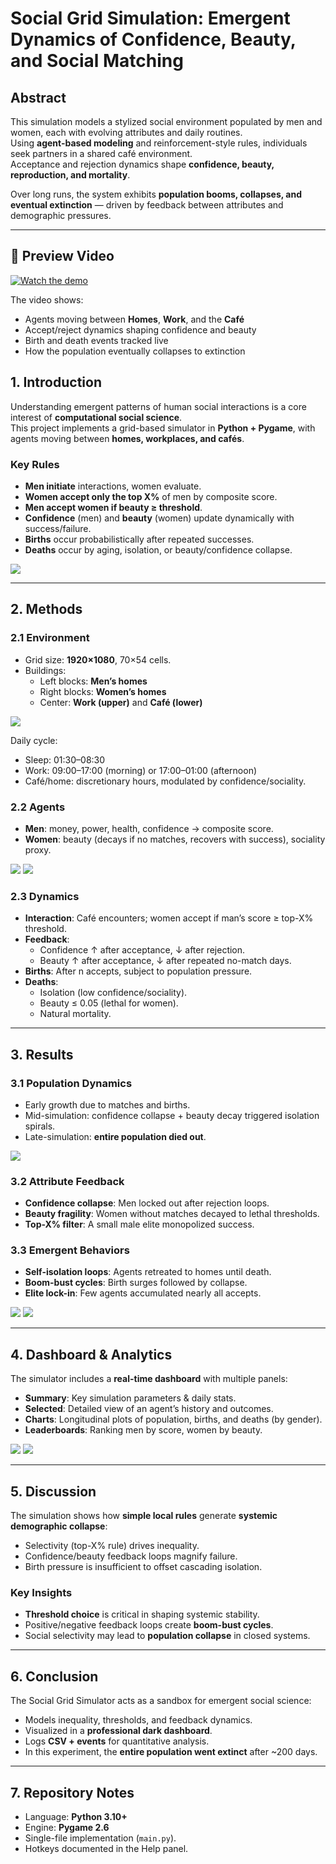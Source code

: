 # Social Grid Simulation: Emergent Dynamics of Confidence, Beauty, and Social Matching

## Abstract
This simulation models a stylized social environment populated by men and women, each with evolving attributes and daily routines.  
Using **agent-based modeling** and reinforcement-style rules, individuals seek partners in a shared café environment.  
Acceptance and rejection dynamics shape **confidence, beauty, reproduction, and mortality**.  

Over long runs, the system exhibits **population booms, collapses, and eventual extinction** — driven by feedback between attributes and demographic pressures.

---

## 🎥 Preview Video

[![Watch the demo](https://img.youtube.com/vi/gadEXRTXBAU/hqdefault.jpg)](https://youtu.be/gadEXRTXBAU)

The video shows:
- Agents moving between **Homes**, **Work**, and the **Café**
- Accept/reject dynamics shaping confidence and beauty
- Birth and death events tracked live
- How the population eventually collapses to extinction




## 1. Introduction
Understanding emergent patterns of human social interactions is a core interest of **computational social science**.  
This project implements a grid-based simulator in **Python + Pygame**, with agents moving between **homes, workplaces, and cafés**.  

### Key Rules
- **Men initiate** interactions, women evaluate.  
- **Women accept only the top X%** of men by composite score.  
- **Men accept women if beauty ≥ threshold**.  
- **Confidence** (men) and **beauty** (women) update dynamically with success/failure.  
- **Births** occur probabilistically after repeated successes.  
- **Deaths** occur by aging, isolation, or beauty/confidence collapse.

![](/Simulation/Dashboard1.png)

---

## 2. Methods

### 2.1 Environment
- Grid size: **1920×1080**, 70×54 cells.  
- Buildings:
  - Left blocks: **Men’s homes**  
  - Right blocks: **Women’s homes**  
  - Center: **Work (upper)** and **Café (lower)**  

![](/Simulation/Dashboard_empty.png)

Daily cycle:
- Sleep: 01:30–08:30  
- Work: 09:00–17:00 (morning) or 17:00–01:00 (afternoon)  
- Café/home: discretionary hours, modulated by confidence/sociality.  

### 2.2 Agents
- **Men**: money, power, health, confidence → composite score.  
- **Women**: beauty (decays if no matches, recovers with success), sociality proxy.  

![](/Simulation/work.png)
![](/Simulation/Cafe.png)

### 2.3 Dynamics
- **Interaction**: Café encounters; women accept if man’s score ≥ top-X% threshold.  
- **Feedback**:
  - Confidence ↑ after acceptance, ↓ after rejection.  
  - Beauty ↑ after acceptance, ↓ after repeated no-match days.  
- **Births**: After n accepts, subject to population pressure.  
- **Deaths**:  
  - Isolation (low confidence/sociality).  
  - Beauty ≤ 0.05 (lethal for women).  
  - Natural mortality.  

---

## 3. Results

### 3.1 Population Dynamics
- Early growth due to matches and births.  
- Mid-simulation: confidence collapse + beauty decay triggered isolation spirals.  
- Late-simulation: **entire population died out**.  

![](/Simulation/Charts.png)

### 3.2 Attribute Feedback
- **Confidence collapse**: Men locked out after rejection loops.  
- **Beauty fragility**: Women without matches decayed to lethal thresholds.  
- **Top-X% filter**: A small male elite monopolized success.  

### 3.3 Emergent Behaviors
- **Self-isolation loops**: Agents retreated to homes until death.  
- **Boom-bust cycles**: Birth surges followed by collapse.  
- **Elite lock-in**: Few agents accumulated nearly all accepts.  

![](/Simulation/RandomManStats.png)
![](/Simulation/RandomWomanStats.png)

---

## 4. Dashboard & Analytics

The simulator includes a **real-time dashboard** with multiple panels:

- **Summary**: Key simulation parameters & daily stats.  
- **Selected**: Detailed view of an agent’s history and outcomes.  
- **Charts**: Longitudinal plots of population, births, and deaths (by gender).  
- **Leaderboards**: Ranking men by score, women by beauty.  

![](/Simulation/Summary.png)
![](/Simulation/Leaderboards.png)

---

## 5. Discussion
The simulation shows how **simple local rules** generate **systemic demographic collapse**:  

- Selectivity (top-X% rule) drives inequality.  
- Confidence/beauty feedback loops magnify failure.  
- Birth pressure is insufficient to offset cascading isolation.  

### Key Insights
- **Threshold choice** is critical in shaping systemic stability.  
- Positive/negative feedback loops create **boom-bust cycles**.  
- Social selectivity may lead to **population collapse** in closed systems.  

---

## 6. Conclusion
The Social Grid Simulator acts as a sandbox for emergent social science:  

- Models inequality, thresholds, and feedback dynamics.  
- Visualized in a **professional dark dashboard**.  
- Logs **CSV + events** for quantitative analysis.  
- In this experiment, the **entire population went extinct** after ~200 days.  

---

## 7. Repository Notes
- Language: **Python 3.10+**  
- Engine: **Pygame 2.6**  
- Single-file implementation (`main.py`).  
- Hotkeys documented in the Help panel.  

